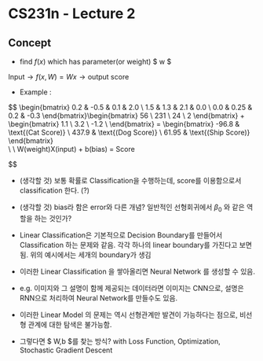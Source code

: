 # CS231n - Lecture 2

## Concept
- find $f(x)$ which has parameter(or weight) $ w $

$\text{Input} \rightarrow f(x, W) = Wx \rightarrow  \text{output score}$
- Example :

$$
\begin{bmatrix}
    0.2 & -0.5 & 0.1 & 2.0 \\
    1.5 & 1.3 & 2.1 & 0.0 \\
    0.0 & 0.25 & 0.2 & -0.3 
\end{bmatrix}\begin{bmatrix}
    56 \\
    231 \\
    24 \\
    2
\end{bmatrix} + \begin{bmatrix}
    1.1 \\
    3.2 \\
    -1.2 \\
\end{bmatrix} = \begin{bmatrix}
    -96.8 & \text{(Cat Score)} \\
    437.9 & \text{(Dog Score)} \\
    61.95 & \text{(Ship Score)}
\end{bmatrix}  
\\
\\
W(weight)X(input) + b(bias) = Score

$$

- (생각할 것) 보통 확률로 Classification을 수행하는데, score를 이용함으로서 classification 한다. (?)
- (생각할 것) bias라 함은 error와 다른 개념? 일반적인 선형회귀에서 $\beta_0$ 와 같은 역할을 하는 것인가?

- Linear Classification은 기본적으로 Decision Boundary를 만들어서 Classification 하는 문제와 같음. 각각 하나의 linear boundary를 가진다고 보면 됨. 위의 예시에서는 세개의 boundary가 생김
- 이러한 Linear Classification 을 쌓아올리면 Neural Network 를 생성할 수 있음.
- e.g. 이미지와 그 설명이 함께 제공되는 데이터라면 이미지는 CNN으로, 설명은 RNN으로 처리하여 Neural Network를 만들수도 있음.
- 이러한 Linear Model 의 문제는 역시 선형관계만 발견이 가능하다는 점으로, 비선형 관계에 대한 탐색은 불가능함.
- 그렇다면 $ W,b $를 찾는 방식? with Loss Function, Optimization, Stochastic Gradient Descent
